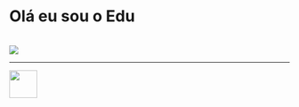 # Olá eu sou o Edu
<br>
<picture>
  <source
    srcset="https://github-readme-stats.vercel.app/api?username=GiEdu&show_icons=true&theme=dark"
    media="(prefers-color-scheme: dark)"
  />
  <source
    srcset="https://github-readme-stats.vercel.app/api?username=GiEdu&show_icons=true"
    media="(prefers-color-scheme: light), (prefers-color-scheme: no-preference)"
  />
  <img src="https://github-readme-stats.vercel.app/api?username=GiEdu&show_icons=true" />
</picture>
<hr>
<img src="https://cdn.jsdelivr.net/gh/devicons/devicon@latest/icons/visualbasic/visualbasic-original.svg" height="50px" width="50px"/>
